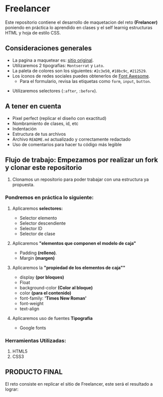 # Freelancer

Este repositorio contiene el desarrollo de maquetacion del reto **(Frelancer)** poniendo en práctica lo aprendido en clases y el self learnig estructuras HTML y hoja de estilo CSS.

## Consideraciones generales

- La pagina a maquetear es: [sitio original](https://blackrockdigital.github.io/startbootstrap-freelancer/).
- Utilizaremos 2 tipografías: `Montserrat` y `Lato`.
- La paleta de colores son los siguientes: `#2c3e50`, `#18bc9c`, `#212529`.
- Los íconos de redes sociales puedes obtenerlos de [Font Awesome](http://fontawesome.io/).
  - Para el formulario, revisa las etiquetas como `form`, `input`, `button`.
* Utilizaremos selectores (`:after`, `:before`).

## A tener en cuenta
- Pixel perfect (replicar el diseño con exactitud)
- Nombramiento de clases, id, etc
- Indentación
- Estructura de tus archivos
- Archivo `README.md` actualizado y correctamente redactado
- Uso de comentarios para hacer tu código más legible

## Flujo de trabajo: Empezamos por realizar un fork y clonar este repositorio
1. Clonamos un repositorio para poder trabajar con una estructura ya propuesta.

### Pondremos en práctica lo siguiente:
1. Aplicaremos **selectores:**
    * Selector elemento
    * Selector descendiente
    * Selector ID
    * Selector de clase

2. Aplicaremos __"elementos que componen el modelo de caja"__
    * Padding **(relleno)**.
    * Margin **(margen)**

3. Aplicaremos la __"propiedad de los elementos de caja""__
    * display **(por bloques)**
    * Float
    * background-color **(Color al bloque)**
    * color **(para el contenido)**
    * font-family: **'Times New Roman'**
    * font-weight
    * text-align

4. Aplicaremos uso de fuentes **Tipografia**
    * Google fonts

### Herramientas Utilizadas:
1. HTML5
2. CSS3

## PRODUCTO FINAL
El reto consiste en replicar el sitio de Freelancer, este será el resultado a lograr:

